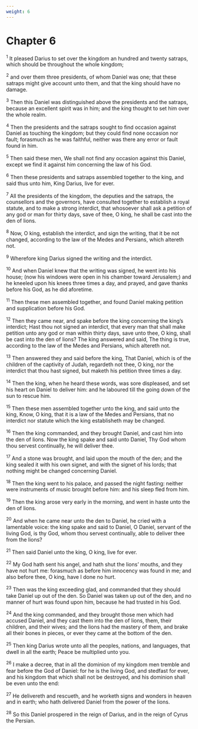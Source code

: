 ```yaml
---
weight: 6
---
```


# Chapter 6

<sup>1</sup> It pleased Darius to set over the kingdom an hundred and twenty satraps, which should be throughout the whole kingdom; 

<sup>2</sup> and over them three presidents, of whom Daniel was one; that these satraps might give account unto them, and that the king should have no damage. 

<sup>3</sup> Then this Daniel was distinguished above the presidents and the satraps, because an excellent spirit was in him; and the king thought to set him over the whole realm. 

<sup>4</sup> Then the presidents and the satraps sought to find occasion against Daniel as touching the kingdom; but they could find none occasion nor fault; forasmuch as he was faithful, neither was there any error or fault found in him. 

<sup>5</sup> Then said these men, We shall not find any occasion against this Daniel, except we find it against him concerning the law of his God. 

<sup>6</sup> Then these presidents and satraps assembled together to the king, and said thus unto him, King Darius, live for ever. 

<sup>7</sup> All the presidents of the kingdom, the deputies and the satraps, the counsellors and the governors, have consulted together to establish a royal statute, and to make a strong interdict, that whosoever shall ask a petition of any god or man for thirty days, save of thee, O king, he shall be cast into the den of lions. 

<sup>8</sup> Now, O king, establish the interdict, and sign the writing, that it be not changed, according to the law of the Medes and Persians, which altereth not. 

<sup>9</sup> Wherefore king Darius signed the writing and the interdict. 

<sup>10</sup> And when Daniel knew that the writing was signed, he went into his house; (now his windows were open in his chamber toward Jerusalem;) and he kneeled upon his knees three times a day, and prayed, and gave thanks before his God, as he did aforetime. 

<sup>11</sup> Then these men assembled together, and found Daniel making petition and supplication before his God. 

<sup>12</sup> Then they came near, and spake before the king concerning the king’s interdict; Hast thou not signed an interdict, that every man that shall make petition unto any god or man within thirty days, save unto thee, O king, shall be cast into the den of lions? The king answered and said, The thing is true, according to the law of the Medes and Persians, which altereth not. 

<sup>13</sup> Then answered they and said before the king, That Daniel, which is of the children of the captivity of Judah, regardeth not thee, O king, nor the interdict that thou hast signed, but maketh his petition three times a day. 

<sup>14</sup> Then the king, when he heard these words, was sore displeased, and set his heart on Daniel to deliver him: and he laboured till the going down of the sun to rescue him. 

<sup>15</sup> Then these men assembled together unto the king, and said unto the king, Know, O king, that it is a law of the Medes and Persians, that no interdict nor statute which the king establisheth may be changed. 

<sup>16</sup> Then the king commanded, and they brought Daniel, and cast him into the den of lions. Now the king spake and said unto Daniel, Thy God whom thou servest continually, he will deliver thee. 

<sup>17</sup> And a stone was brought, and laid upon the mouth of the den; and the king sealed it with his own signet, and with the signet of his lords; that nothing might be changed concerning Daniel. 

<sup>18</sup> Then the king went to his palace, and passed the night fasting: neither were instruments of music brought before him: and his sleep fled from him. 

<sup>19</sup> Then the king arose very early in the morning, and went in haste unto the den of lions. 

<sup>20</sup> And when he came near unto the den to Daniel, he cried with a lamentable voice: the king spake and said to Daniel, O Daniel, servant of the living God, is thy God, whom thou servest continually, able to deliver thee from the lions? 

<sup>21</sup> Then said Daniel unto the king, O king, live for ever. 

<sup>22</sup> My God hath sent his angel, and hath shut the lions’ mouths, and they have not hurt me: forasmuch as before him innocency was found in me; and also before thee, O king, have I done no hurt. 

<sup>23</sup> Then was the king exceeding glad, and commanded that they should take Daniel up out of the den. So Daniel was taken up out of the den, and no manner of hurt was found upon him, because he had trusted in his God. 

<sup>24</sup> And the king commanded, and they brought those men which had accused Daniel, and they cast them into the den of lions, them, their children, and their wives; and the lions had the mastery of them, and brake all their bones in pieces, or ever they came at the bottom of the den. 

<sup>25</sup> Then king Darius wrote unto all the peoples, nations, and languages, that dwell in all the earth; Peace be multiplied unto you. 

<sup>26</sup> I make a decree, that in all the dominion of my kingdom men tremble and fear before the God of Daniel: for he is the living God, and stedfast for ever, and his kingdom that which shall not be destroyed, and his dominion shall be even unto the end: 

<sup>27</sup> He delivereth and rescueth, and he worketh signs and wonders in heaven and in earth; who hath delivered Daniel from the power of the lions. 

<sup>28</sup> So this Daniel prospered in the reign of Darius, and in the reign of Cyrus the Persian. 


